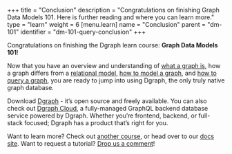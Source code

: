 +++
title = "Conclusion"
description = "Congratulations on finishing Graph Data Models 101. Here is further reading and where you can learn more."
type = "learn"
weight = 6
[menu.learn]
  name = "Conclusion"
  parent = "dm-101"
  identifier = "dm-101-query-conclusion"
+++

Congratulations on finishing the Dgraph learn course: **Graph Data Models 101**!

Now that you have an overview and understanding of
[what a graph is](/courses/datamodel/evolution/develop/graphs-data-modeling/),
how a graph differs from a
[relational model](/courses/datamodel/evolution/develop/graphs-data-modeling/relational-data-model/),
[how to model a graph](/courses/datamodel/evolution/develop/graphs-data-modeling/graph-data-model/),
and [how to query a graph](/courses/datamodel/evolution/develop/query-mod-app/graph-query/),
you are ready to jump into using Dgraph, the only truly native graph database.

Download [Dgraph](https://dgraph.io/graph-db) - it’s open source and freely
available. You can also check out [Dgraph Cloud](https://dgraph.io/cloud),
a fully-managed GraphQL backend database service powered by Dgraph. Whether
you’re frontend, backend, or full-stack focused; Dgraph has a product that’s
right for you.

Want to learn more? Check out [another course](/courses/), or head over to our
[docs site](https://dgraph.io/docs). Want to request a tutorial?
[Drop us a comment](https://discuss.dgraph.io/t/dgraph-learn/11969)!
